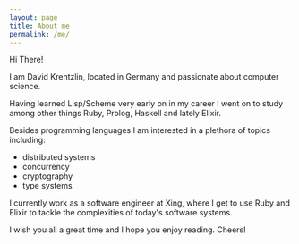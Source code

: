 ```yaml
---
layout: page
title: About me
permalink: /me/
---
```


Hi There!

I am David Krentzlin, located in Germany and passionate about computer science.

Having learned Lisp/Scheme very early on in my career I went on to study among other things Ruby, Prolog, Haskell
and lately Elixir.

Besides programming languages I am interested in a plethora of topics including:

* distributed systems
* concurrency
* cryptography
* type systems

I currently work as a software engineer at Xing, where I get to use Ruby and Elixir to tackle
the complexities of today's software systems.

I wish you all a great time and I hope you enjoy reading. Cheers!
